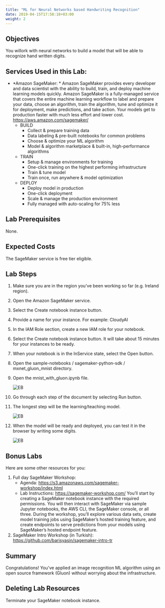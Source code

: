 ```yaml
---
title: "ML for Neural Networks based Handwriting Recognition"
date: 2019-04-15T17:58:18+03:00
weight: 2
---
```


## Objectives

You willork with neural networks to build a model that will be able to recognize hand written digits.

## Services Used in this Lab:

- *Amazon SageMaker: * Amazon SageMaker provides every developer and data scientist with the ability to build, train, and deploy machine learning models quickly. Amazon SageMaker is a fully-managed service that covers the entire machine learning workflow to label and prepare your data, choose an algorithm, train the algorithm, tune and optimize it for deployment, make predictions, and take action. Your models get to production faster with much less effort and lower cost.  https://aws.amazon.com/sagemaker/
   - BUILD
        - Collect & prepare training data
        - Data labeling & pre-built notebooks for common problems
        - Choose & optimize your ML algorithm
        - Model & algorithm marketplace & built-in, high-performance algorithms
    - TRAIN
        - Setup & manage environments for training
        - One-click training on the highest performing infrastructure
        - Train & tune model
        - Train once, run anywhere & model optimization
    - DEPLOY
        - Deploy model in production
        - One-click deployment
        - Scale & manage the production environment
        - Fully managed with auto-scaling for 75% less


## Lab Prerequisites

None.

## Expected Costs

The SageMaker service is free tier eligible.


## Lab Steps

 
1. Make sure you are in the region you've been working so far (e.g. Ireland region).
1. Open the Amazon SageMaker service.
1. Select the Create notebook instance button.
1. Provide a name for your instance. For example: CloudyAI
1. In the IAM Role section, create a new IAM role for your notebook.
1. Select the Create notebook instance button. It will take about 15 minutes for your instances to be ready.
1. When your notebook is in the InService state, select the Open button.
1. Open the sample-notebooks / sagemaker-python-sdk / mxnet_gluon_mnist directory.
1. Open the mnist_with_gluon.ipynb file.

    ![EB](/images/labml/ml1ml1.png) 


1. Go through each step of the document by selecting Run button.
1. The longest step will be the learning/teaching model.

    ![EB](/images/labml/ml1ml2.png) 


1. When the model will be ready and deployed, you can test it in the browser by writing some digits.

    ![EB](/images/labml/ml1ml3.png) 

## Bonus Labs

Here are some other resources for you: 

1. Full day SageMaker Workshop: 
    - Agenda: https://s3.amazonaws.com/sagemaker-workshop/index.html
    - Lab Instructions: https://sagemaker-workshop.com/ You’ll start by creating a SageMaker notebook instance with the required permissions. You will then interact with SageMaker via sample Jupyter notebooks, the AWS CLI, the SageMaker console, or all three. During the workshop, you’ll explore various data sets, create model training jobs using SageMaker’s hosted training feature, and create endpoints to serve predictions from your models using SageMaker’s hosted endpoint feature.
1. SageMaker Intro Workshop (in Turkish): https://github.com/barisyasin/sagemaker-intro-tr 


## Summary
Congratulations! You've applied an image recognition ML algorithm using an open source framework (Gluon) without worrying about the infrastructure.

## Deleting Lab Resources

Terminate your SageMaker notebook instance.



